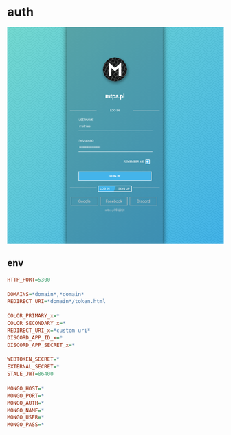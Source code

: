 # auth

![Screenshot_20220609_000141](/docs/example.png)

## env

```ini
HTTP_PORT=5300

DOMAINS=*domain*,*domain*
REDIRECT_URI=*domain*/token.html

COLOR_PRIMARY_x=*
COLOR_SECONDARY_x=*
REDIRECT_URI_x=*custom uri*
DISCORD_APP_ID_x=*
DISCORD_APP_SECRET_x=*

WEBTOKEN_SECRET=*
EXTERNAL_SECRET=*
STALE_JWT=86400

MONGO_HOST=*
MONGO_PORT=*
MONGO_AUTH=*
MONGO_NAME=*
MONGO_USER=*
MONGO_PASS=*
```
